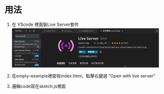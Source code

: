 # 用法

1. 在 VScode 裡面裝Live Server套件
![liver_server](live_server.png)

2. 在empty-example裡面有index.html，點擊右鍵選 "Open with live server"
3. 邏輯code寫在sketch.js裡面